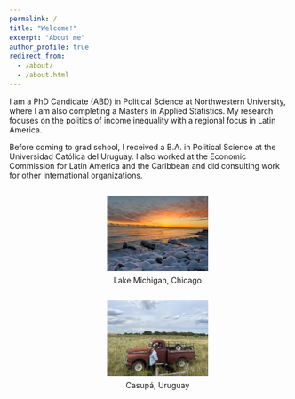 ```yaml
---
permalink: /
title: "Welcome!"
excerpt: "About me"
author_profile: true
redirect_from: 
  - /about/
  - /about.html
---
```


I am a PhD Candidate (ABD) in Political Science at Northwestern University, where I am also completing a Masters in Applied Statistics. My research focuses on the politics of income inequality with a regional focus in Latin America. 

Before coming to grad school, I received a B.A. in Political Science at the Universidad Católica del Uruguay. I also worked at the Economic Commission for Latin America and the Caribbean and did consulting work for other international organizations. 



<style>
  .image-container {
    text-align: center;
  }

  .image-item {
    display: inline-block;
    vertical-align: top;
    margin-right: 10px;
  }
  
 img {
    max-width: 40%;
    height: auto;
  }

  figcaption {
    text-align: center;
    margin-top: 5px;
  }
</style>

<div class="image-container">
  <figure class="image-item">
    <img src="/images/chi.jpg" alt="Lake Michigan" >
    <figcaption>Lake Michigan, Chicago</figcaption>
  </figure>
  <figure class="image-item">
    <img src="/images/campo.jpg" alt="Description of image 2" >
    <figcaption>Casupá, Uruguay</figcaption>
  </figure>
</div>

